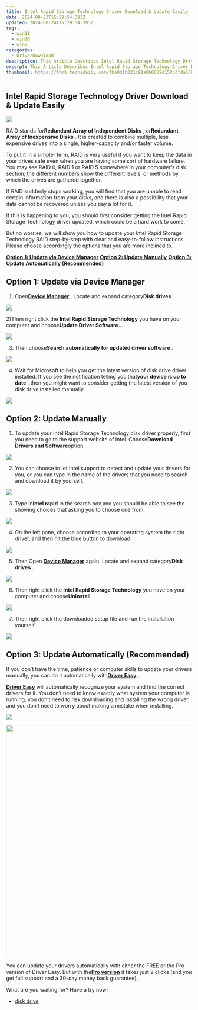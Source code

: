 ```yaml
---
title: Intel Rapid Storage Technology Driver Download & Update Easily
date: 2024-08-23T15:29:54.393Z
updated: 2024-08-24T15:29:54.393Z
tags:
  - win11
  - win10
  - win7
categories:
  - DriverDownload
description: This Article Describes Intel Rapid Storage Technology Driver Download & Update Easily
excerpt: This Article Describes Intel Rapid Storage Technology Driver Download & Update Easily
thumbnail: https://thmb.techidaily.com/fba9d1b021c91a0b6059d158b3fda53b17a7a738b440e6aea613cee1fb4fd649.jpg
---
```


## Intel Rapid Storage Technology Driver Download & Update Easily

![](https://images.drivereasy.com/wp-content/uploads/2016/12/img_5850ed9f7750f-600x285.jpg)

 RAID stands for**Redundant Array of Independent Disks** , or**Redundant Array of Inexpensive Disks** . It is created to combine multiple, less expensive drives into a single, higher-capacity and/or faster volume.

 To put it in a simpler term, RAID is very useful if you want to keep the data in your drives safe even when you are having some sort of hardware failure. You may see RAID 0, RAID 1 or RAID 5 somewhere in your computer’s disk section, the different numbers show the different levels, or methods by which the drives are gathered together.
  
 If RAID suddenly stops working, you will find that you are unable to read certain information from your disks, and there is also a possibility that your data cannot be recovered unless you pay a lot for it.
  
 If this is happening to you, you should first consider getting the Intel Rapid Storage Technology driver updated, which could be a hard work to some.

 But no worries, we will show you how to update your Intel Rapid Storage Technology RAID step-by-step with clear and easy-to-follow instructions. Please choose accordingly the options that you are more inclined to.
  
[**Option 1: Update via Device Manager**](https://tools.techidaily.com/drivereasy/download/)
[**Option 2: Update Manually**](https://tools.techidaily.com/drivereasy/download/)
[**Option 3: Update Automatically (Recommended)**](https://www.drivereasy.com/knowledge/intel-rapid-storage-technology-raid-driver-downloads/#c)

## **Option 1: Update via Device Manager**

 1) Open[**Device Manager**](https://tools.techidaily.com/drivereasy/download/) . Locate and expand category**Disk drives** .
  
![](https://images.drivereasy.com/wp-content/uploads/2016/12/img_5850f24150a3e.jpg)
  
 2)Then right click the **Intel Rapid Storage Technology** you have on your computer and choose**Update Driver Software…** .
  
![](https://images.drivereasy.com/wp-content/uploads/2016/12/img_5850f56d16e66.jpg)

 3) Then choose**Search automatically for updated driver software** .
  
![](https://images.drivereasy.com/wp-content/uploads/2016/12/img_5850f5c4b5e03.jpg)

 4) Wait for Microsoft to help you get the latest version of disk drive driver installed. If you see the notification telling you that**your device is up to date** , then you might want to consider getting the latest version of you disk drive installed manually.
  
![](https://images.drivereasy.com/wp-content/uploads/2016/12/img_5850f6425b74f.jpg)

## **Option 2: Update Manually**
  
1) To update your Intel Rapid Storage Technology disk driver properly, first you need to go to the support website of Intel. Choose**Download Drivers and Software**option.

 ![](https://images.drivereasy.com/wp-content/uploads/2016/12/img_5850f7dcda6eb-1024x569.jpg)

 2) You can choose to let Intel support to detect and update your drivers for you, or you can type in the name of the drivers that you need to search and download it by yourself.
  
![](https://images.drivereasy.com/wp-content/uploads/2016/12/img_5850f8ff8161b-1024x356.png)

 3) Type in**intel rapid** in the search box and you should be able to see the showing choices that asking you to choose one from.
  
![](https://images.drivereasy.com/wp-content/uploads/2016/12/img_5850f95f4b7ac.jpg)

 4) On the left pane, choose according to your operating system the right driver, and then hit the blue button to download.
  
![](https://images.drivereasy.com/wp-content/uploads/2016/12/img_5850f9ecbcc96-600x469.jpg)

5) Then  Open **[Device Manager](https://tools.techidaily.com/drivereasy/download/)**  again. Locate and expand category**Disk drives** .
  
![](https://images.drivereasy.com/wp-content/uploads/2016/12/img_5850f24150a3e.jpg)
  
 6) Then right click the **Intel Rapid Storage Technology** you have on your computer and choose**Uninstall** .
  
![](https://images.drivereasy.com/wp-content/uploads/2016/12/img_5850fa70b03df.jpg)
  
 7) Then right click the downloaded setup file and run the installation yourself.
  
<!-- affiliate ads begin -->
<a href="https://secure.2checkout.com/order/checkout.php?PRODS=4615471&QTY=1&AFFILIATE=108875&CART=1"><img src="https://images.wondershare.com/affiliate-image/affiliate_banners_en/max_782x90.png" border="0"></a>
<!-- affiliate ads end -->
## **Option 3: Update Automatically (Recommended)**

 If you don’t have the time, patience or computer skills to update your drivers manually, you can do it automatically with[**Driver Easy**](https://tools.techidaily.com/drivereasy/download/) .

[**Driver Easy**](https://tools.techidaily.com/drivereasy/download/) will automatically recognize your system and find the correct drivers for it. You don’t need to know exactly what system your computer is running, you don’t need to risk downloading and installing the wrong driver, and you don’t need to worry about making a mistake when installing.
  
![](https://images.drivereasy.com/wp-content/uploads/2017/04/img_58e8a4d558e29.jpg)

<!-- affiliate ads begin -->
<a href="https://versadesk.pxf.io/c/5597632/1892107/21290" target="_top" id="1892107"><img src="//a.impactradius-go.com/display-ad/21290-1892107" border="0" alt="" width="1200" height="628"/></a><img height="0" width="0" src="https://imp.pxf.io/i/5597632/1892107/21290" style="position:absolute;visibility:hidden;" border="0" />
<!-- affiliate ads end -->
 You can update your drivers automatically with either the FREE or the Pro version of Driver Easy. But with the[**Pro version**](https://tools.techidaily.com/drivereasy/download/) it takes just 2 clicks (and you get full support and a 30-day money back guarantee).

What are you waiting for? Have a try now!

* [disk drive](https://tools.techidaily.com/drivereasy/download/)

<ins class="adsbygoogle"
     style="display:block"
     data-ad-format="autorelaxed"
     data-ad-client="ca-pub-7571918770474297"
     data-ad-slot="1223367746"></ins>



<ins class="adsbygoogle"
     style="display:block"
     data-ad-client="ca-pub-7571918770474297"
     data-ad-slot="8358498916"
     data-ad-format="auto"
     data-full-width-responsive="true"></ins>


